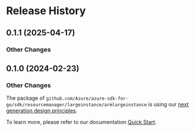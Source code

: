 # Release History

## 0.1.1 (2025-04-17)
### Other Changes


## 0.1.0 (2024-02-23)
### Other Changes

The package of `github.com/Azure/azure-sdk-for-go/sdk/resourcemanager/largeinstance/armlargeinstance` is using our [next generation design principles](https://azure.github.io/azure-sdk/general_introduction.html).

To learn more, please refer to our documentation [Quick Start](https://aka.ms/azsdk/go/mgmt).